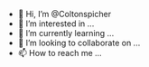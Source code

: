 - 👋 Hi, I’m @Coltonspicher
- 👀 I’m interested in ...
- 🌱 I’m currently learning ...
- 💞️ I’m looking to collaborate on ...
- 📫 How to reach me ...

<!---
Coltonspicher/Coltonspicher is a ✨ special ✨ repository because its `README.md` (this file) appears on your GitHub profile.
You can click the Preview link to take a look at your changes.
--->

